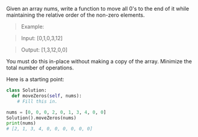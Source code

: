 Given an array nums, write a function to move all 0's to the end of it while maintaining the relative order of the non-zero elements.

>Example:

>Input: [0,1,0,3,12]

>Output: [1,3,12,0,0]

You must do this in-place without making a copy of the array.
Minimize the total number of operations.

Here is a starting point:

```python
class Solution:
  def moveZeros(self, nums):
    # Fill this in.

nums = [0, 0, 0, 2, 0, 1, 3, 4, 0, 0]
Solution().moveZeros(nums)
print(nums)
# [2, 1, 3, 4, 0, 0, 0, 0, 0, 0]
```

